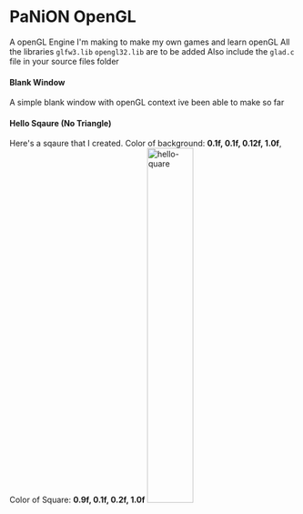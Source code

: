 # PaNiON OpenGL 
A openGL Engine I'm making to make my own games and learn openGL
All the libraries `glfw3.lib` `opengl32.lib` are to be added
Also include the `glad.c` file in your source files folder

<h4>Blank Window</h4>
A simple blank window with openGL context ive been able to make so far

<h4>Hello Sqaure (No Triangle)</h4>
Here's a sqaure that I created. 
Color of background: <b>0.1f, 0.1f, 0.12f, 1.0f</b>, 
Color of Square: <b>0.9f, 0.1f, 0.2f, 1.0f</b>
<img style="width: 40%;" src="https://cdn.discordapp.com/attachments/890224882086985728/915594323419086908/unknown.png" alt="hello-quare"></img>
